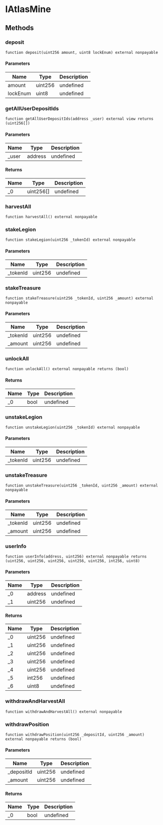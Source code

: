 # IAtlasMine

## Methods

### deposit

```solidity
function deposit(uint256 amount, uint8 lockEnum) external nonpayable
```

#### Parameters

| Name     | Type    | Description |
| -------- | ------- | ----------- |
| amount   | uint256 | undefined   |
| lockEnum | uint8   | undefined   |

### getAllUserDepositIds

```solidity
function getAllUserDepositIds(address _user) external view returns (uint256[])
```

#### Parameters

| Name   | Type    | Description |
| ------ | ------- | ----------- |
| \_user | address | undefined   |

#### Returns

| Name | Type      | Description |
| ---- | --------- | ----------- |
| \_0  | uint256[] | undefined   |

### harvestAll

```solidity
function harvestAll() external nonpayable
```

### stakeLegion

```solidity
function stakeLegion(uint256 _tokenId) external nonpayable
```

#### Parameters

| Name      | Type    | Description |
| --------- | ------- | ----------- |
| \_tokenId | uint256 | undefined   |

### stakeTreasure

```solidity
function stakeTreasure(uint256 _tokenId, uint256 _amount) external nonpayable
```

#### Parameters

| Name      | Type    | Description |
| --------- | ------- | ----------- |
| \_tokenId | uint256 | undefined   |
| \_amount  | uint256 | undefined   |

### unlockAll

```solidity
function unlockAll() external nonpayable returns (bool)
```

#### Returns

| Name | Type | Description |
| ---- | ---- | ----------- |
| \_0  | bool | undefined   |

### unstakeLegion

```solidity
function unstakeLegion(uint256 _tokenId) external nonpayable
```

#### Parameters

| Name      | Type    | Description |
| --------- | ------- | ----------- |
| \_tokenId | uint256 | undefined   |

### unstakeTreasure

```solidity
function unstakeTreasure(uint256 _tokenId, uint256 _amount) external nonpayable
```

#### Parameters

| Name      | Type    | Description |
| --------- | ------- | ----------- |
| \_tokenId | uint256 | undefined   |
| \_amount  | uint256 | undefined   |

### userInfo

```solidity
function userInfo(address, uint256) external nonpayable returns (uint256, uint256, uint256, uint256, uint256, int256, uint8)
```

#### Parameters

| Name | Type    | Description |
| ---- | ------- | ----------- |
| \_0  | address | undefined   |
| \_1  | uint256 | undefined   |

#### Returns

| Name | Type    | Description |
| ---- | ------- | ----------- |
| \_0  | uint256 | undefined   |
| \_1  | uint256 | undefined   |
| \_2  | uint256 | undefined   |
| \_3  | uint256 | undefined   |
| \_4  | uint256 | undefined   |
| \_5  | int256  | undefined   |
| \_6  | uint8   | undefined   |

### withdrawAndHarvestAll

```solidity
function withdrawAndHarvestAll() external nonpayable
```

### withdrawPosition

```solidity
function withdrawPosition(uint256 _depositId, uint256 _amount) external nonpayable returns (bool)
```

#### Parameters

| Name        | Type    | Description |
| ----------- | ------- | ----------- |
| \_depositId | uint256 | undefined   |
| \_amount    | uint256 | undefined   |

#### Returns

| Name | Type | Description |
| ---- | ---- | ----------- |
| \_0  | bool | undefined   |
